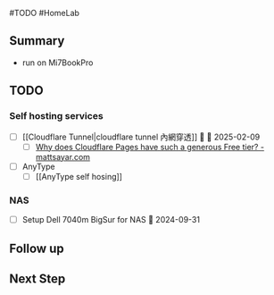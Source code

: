#TODO #HomeLab

## Summary

- run on Mi7BookPro

## TODO

### Self hosting services
- [ ] [[Cloudflare Tunnel|cloudflare tunnel 內網穿透]] 🔼 📅 2025-02-09
	- [ ] [Why does Cloudflare Pages have such a generous Free tier? - mattsayar.com](https://mattsayar.com/why-does-cloudflare-pages-have-such-a-generous-free-tier/)
- [ ] AnyType
	- [ ] [[AnyType self hosing]]

### NAS
- [ ] Setup Dell 7040m BigSur for NAS 📅 2024-09-31

## Follow up

## Next Step
